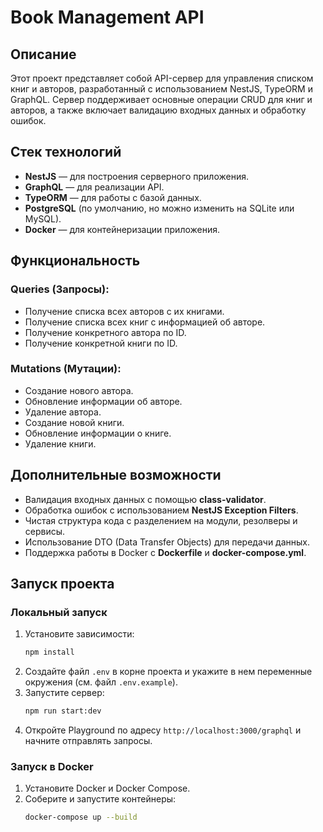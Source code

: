 # Book Management API

## Описание
Этот проект представляет собой API-сервер для управления списком книг и авторов, разработанный с использованием NestJS, TypeORM и GraphQL. Сервер поддерживает основные операции CRUD для книг и авторов, а также включает валидацию входных данных и обработку ошибок.

## Стек технологий
- **NestJS** — для построения серверного приложения.
- **GraphQL** — для реализации API.
- **TypeORM** — для работы с базой данных.
- **PostgreSQL** (по умолчанию, но можно изменить на SQLite или MySQL).
- **Docker** — для контейнеризации приложения.

## Функциональность
### Queries (Запросы):
- Получение списка всех авторов с их книгами.
- Получение списка всех книг с информацией об авторе.
- Получение конкретного автора по ID.
- Получение конкретной книги по ID.

### Mutations (Мутации):
- Создание нового автора.
- Обновление информации об авторе.
- Удаление автора.
- Создание новой книги.
- Обновление информации о книге.
- Удаление книги.

## Дополнительные возможности
- Валидация входных данных с помощью **class-validator**.
- Обработка ошибок с использованием **NestJS Exception Filters**.
- Чистая структура кода с разделением на модули, резолверы и сервисы.
- Использование DTO (Data Transfer Objects) для передачи данных.
- Поддержка работы в Docker с **Dockerfile** и **docker-compose.yml**.

## Запуск проекта
### Локальный запуск
1. Установите зависимости:
   ```bash
   npm install
   ```
2. Создайте файл `.env` в корне проекта и укажите в нем переменные окружения (см. файл `.env.example`).
3. Запустите сервер:
   ```bash
   npm run start:dev
   ```
4. Откройте Playground по адресу `http://localhost:3000/graphql` и начните отправлять запросы.

### Запуск в Docker
1. Установите Docker и Docker Compose.
2. Соберите и запустите контейнеры:
   ```bash
   docker-compose up --build
   ```
